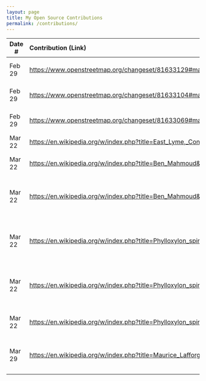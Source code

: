 ```yaml
---
layout: page
title: My Open Source Contributions
permalink: /contributions/
---
```


<!--
Type of the contribution should be "Wikipedia edit", "OpenStreet Map feature", "Documentation", "Course website", "Blog",
"Browse Add-on", etc.

The description should include a brief summary of what you did.

Replace the first row with your own contribution. 

-->





| Date #       | Contribution (Link)  | Type  | Description |
|---|:---|:---|:---|
| Feb 29   | https://www.openstreetmap.org/changeset/81633129#map=19/40.74574/-73.94535&layers=N    | OpenStreet Map feature    |   I added a location    |
| Feb 29   |  https://www.openstreetmap.org/changeset/81633104#map=19/40.74577/-73.94522&layers=N   | OpenStreet Map feature    |   I removed a location    |
| Feb 29   |  https://www.openstreetmap.org/changeset/81633069#map=19/40.74760/-73.94171&layers=N   | OpenStreet Map feature    |   I added name to a location    |
|  Mar 22   |  https://en.wikipedia.org/w/index.php?title=East_Lyme,_Connecticut&oldid=946820219   |  Wikipedia Edit   |   Fixed Grammar   |
|  Mar 22   |  https://en.wikipedia.org/w/index.php?title=Ben_Mahmoud&oldid=946825072   |  Wikipedia Edit   |   Removed nonexisting link   |
|  Mar 22   |   https://en.wikipedia.org/w/index.php?title=Ben_Mahmoud&oldid=946826152  |   Wikipedia Edit  |   Added more information about Ben Mahmoud   |
|   Mar 22  |   https://en.wikipedia.org/w/index.php?title=Phylloxylon_spinosa&oldid=946827932  |  Wikipedia Edit   |   Added more information about Phylloxylon spinosa   |
|  Mar 22   |   https://en.wikipedia.org/w/index.php?title=Phylloxylon_spinosa&oldid=946828186  |  Wikipedia Edit  |   Added Reference for Phylloxylon spinosa   |
|  Mar 22   |   https://en.wikipedia.org/w/index.php?title=Phylloxylon_spinosa&oldid=946828546  |  Wikipedia Edit  |   Fixed Link for Phylloxylon spinosa   |
|  Mar 29   |   https://en.wikipedia.org/w/index.php?title=Maurice_Lafforgue&oldid=947998054  |  Wikipedia Edit   |   Fixed Birthdate of Maurice Lafforgue   |
|     |     |     |      |


